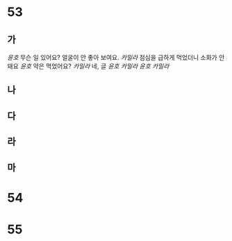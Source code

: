 # 53
## 가
*윤호* 무슨 일 있어요? 얼굴이 안 좋아 보여요.
*카밀라* 점심을 급하게 먹었더니 소화가 안 돼요
*윤호* 약은 먹었어요?
*카밀라* 네, 글
*윤호*
*카밀라*
*윤호*
*카밀라*
## 나
## 다
## 라
## 마
# 54
# 55